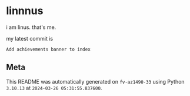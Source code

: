 # linnnus

i am linus. that's me.

my latest commit is

```
Add achievements banner to index
```

## Meta

This README was automatically generated on `fv-az1490-33` using Python
`3.10.13` at `2024-03-26 05:31:55.837600`.
